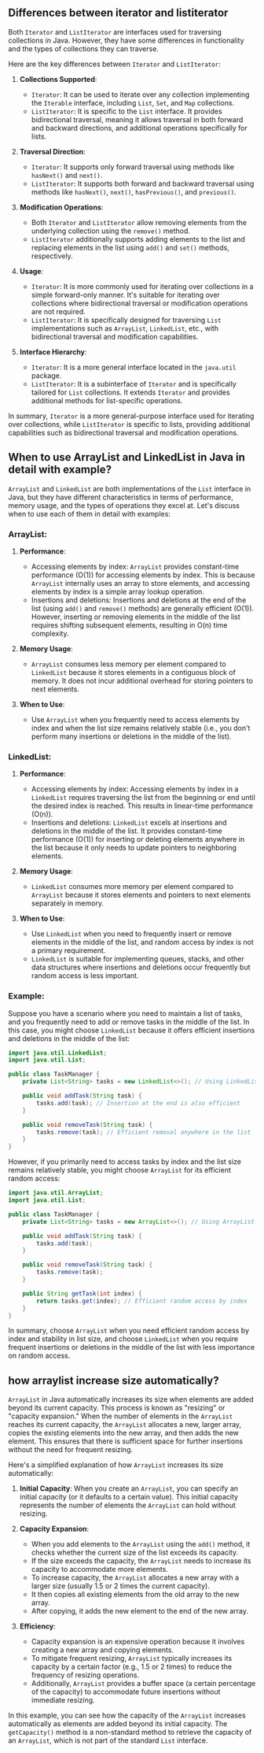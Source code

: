 ## Differences between iterator and listiterator
Both `Iterator` and `ListIterator` are interfaces used for traversing collections in Java. However, they have some differences in functionality and the types of collections they can traverse.

Here are the key differences between `Iterator` and `ListIterator`:

1. **Collections Supported**:
    - `Iterator`: It can be used to iterate over any collection implementing the `Iterable` interface, including `List`, `Set`, and `Map` collections.
    - `ListIterator`: It is specific to the `List` interface. It provides bidirectional traversal, meaning it allows traversal in both forward and backward directions, and additional operations specifically for lists.

2. **Traversal Direction**:
    - `Iterator`: It supports only forward traversal using methods like `hasNext()` and `next()`.
    - `ListIterator`: It supports both forward and backward traversal using methods like `hasNext()`, `next()`, `hasPrevious()`, and `previous()`.

3. **Modification Operations**:
    - Both `Iterator` and `ListIterator` allow removing elements from the underlying collection using the `remove()` method.
    - `ListIterator` additionally supports adding elements to the list and replacing elements in the list using `add()` and `set()` methods, respectively.

4. **Usage**:
    - `Iterator`: It is more commonly used for iterating over collections in a simple forward-only manner. It's suitable for iterating over collections where bidirectional traversal or modification operations are not required.
    - `ListIterator`: It is specifically designed for traversing `List` implementations such as `ArrayList`, `LinkedList`, etc., with bidirectional traversal and modification capabilities.

5. **Interface Hierarchy**:
    - `Iterator`: It is a more general interface located in the `java.util` package.
    - `ListIterator`: It is a subinterface of `Iterator` and is specifically tailored for `List` collections. It extends `Iterator` and provides additional methods for list-specific operations.

In summary, `Iterator` is a more general-purpose interface used for iterating over collections, while `ListIterator` is specific to lists, providing additional capabilities such as bidirectional traversal and modification operations.



## When to use ArrayList and LinkedList in Java in detail with example?

`ArrayList` and `LinkedList` are both implementations of the `List` interface in Java, but they have different characteristics in terms of performance, memory usage, and the types of operations they excel at. Let's discuss when to use each of them in detail with examples:

### ArrayList:

1. **Performance**:
   - Accessing elements by index: `ArrayList` provides constant-time performance (O(1)) for accessing elements by index. This is because `ArrayList` internally uses an array to store elements, and accessing elements by index is a simple array lookup operation.
   - Insertions and deletions: Insertions and deletions at the end of the list (using `add()` and `remove()` methods) are generally efficient (O(1)). However, inserting or removing elements in the middle of the list requires shifting subsequent elements, resulting in O(n) time complexity.

2. **Memory Usage**:
   - `ArrayList` consumes less memory per element compared to `LinkedList` because it stores elements in a contiguous block of memory. It does not incur additional overhead for storing pointers to next elements.

3. **When to Use**:
   - Use `ArrayList` when you frequently need to access elements by index and when the list size remains relatively stable (i.e., you don't perform many insertions or deletions in the middle of the list).

### LinkedList:

1. **Performance**:
   - Accessing elements by index: Accessing elements by index in a `LinkedList` requires traversing the list from the beginning or end until the desired index is reached. This results in linear-time performance (O(n)).
   - Insertions and deletions: `LinkedList` excels at insertions and deletions in the middle of the list. It provides constant-time performance (O(1)) for inserting or deleting elements anywhere in the list because it only needs to update pointers to neighboring elements.

2. **Memory Usage**:
   - `LinkedList` consumes more memory per element compared to `ArrayList` because it stores elements and pointers to next elements separately in memory.

3. **When to Use**:
   - Use `LinkedList` when you need to frequently insert or remove elements in the middle of the list, and random access by index is not a primary requirement.
   - `LinkedList` is suitable for implementing queues, stacks, and other data structures where insertions and deletions occur frequently but random access is less important.

### Example:

Suppose you have a scenario where you need to maintain a list of tasks, and you frequently need to add or remove tasks in the middle of the list. In this case, you might choose `LinkedList` because it offers efficient insertions and deletions in the middle of the list:

```java
import java.util.LinkedList;
import java.util.List;

public class TaskManager {
    private List<String> tasks = new LinkedList<>(); // Using LinkedList for efficient insertions/deletions

    public void addTask(String task) {
        tasks.add(task); // Insertion at the end is also efficient
    }

    public void removeTask(String task) {
        tasks.remove(task); // Efficient removal anywhere in the list
    }
}
```

However, if you primarily need to access tasks by index and the list size remains relatively stable, you might choose `ArrayList` for its efficient random access:

```java
import java.util.ArrayList;
import java.util.List;

public class TaskManager {
    private List<String> tasks = new ArrayList<>(); // Using ArrayList for efficient random access

    public void addTask(String task) {
        tasks.add(task);
    }

    public void removeTask(String task) {
        tasks.remove(task);
    }

    public String getTask(int index) {
        return tasks.get(index); // Efficient random access by index
    }
}
```

In summary, choose `ArrayList` when you need efficient random access by index and stability in list size, and choose `LinkedList` when you require frequent insertions or deletions in the middle of the list with less importance on random access.


## how arraylist increase size automatically?

`ArrayList` in Java automatically increases its size when elements are added beyond its current capacity. This process is known as "resizing" or "capacity expansion." When the number of elements in the `ArrayList` reaches its current capacity, the `ArrayList` allocates a new, larger array, copies the existing elements into the new array, and then adds the new element. This ensures that there is sufficient space for further insertions without the need for frequent resizing.

Here's a simplified explanation of how `ArrayList` increases its size automatically:

1. **Initial Capacity**: When you create an `ArrayList`, you can specify an initial capacity (or it defaults to a certain value). This initial capacity represents the number of elements the `ArrayList` can hold without resizing.

2. **Capacity Expansion**:
   - When you add elements to the `ArrayList` using the `add()` method, it checks whether the current size of the list exceeds its capacity.
   - If the size exceeds the capacity, the `ArrayList` needs to increase its capacity to accommodate more elements.
   - To increase capacity, the `ArrayList` allocates a new array with a larger size (usually 1.5 or 2 times the current capacity).
   - It then copies all existing elements from the old array to the new array.
   - After copying, it adds the new element to the end of the new array.

3. **Efficiency**:
   - Capacity expansion is an expensive operation because it involves creating a new array and copying elements.
   - To mitigate frequent resizing, `ArrayList` typically increases its capacity by a certain factor (e.g., 1.5 or 2 times) to reduce the frequency of resizing operations.
   - Additionally, `ArrayList` provides a buffer space (a certain percentage of the capacity) to accommodate future insertions without immediate resizing.

In this example, you can see how the capacity of the `ArrayList` increases automatically as elements are added beyond its initial capacity. The `getCapacity()` method is a non-standard method to retrieve the capacity of an `ArrayList`, which is not part of the standard `List` interface.